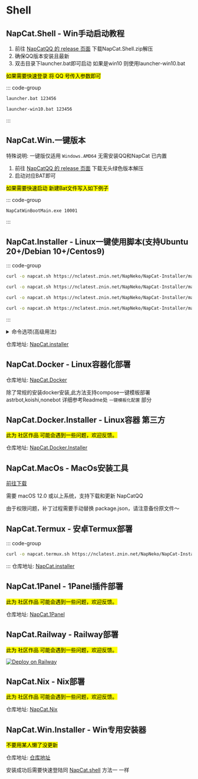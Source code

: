 # Shell

## NapCat.Shell - Win手动启动教程 <Badge type="tip" text="recommend" />

1. 前往 [NapCatQQ 的 release 页面](https://github.com/NapNeko/NapCatQQ/releases) 下载NapCat.Shell.zip解压
2. 确保QQ版本安装且最新
3. 双击目录下launcher.bat即可启动 如果是win10 则使用launcher-win10.bat

<mark>如果需要快速登录 将 QQ 号传入参数即可</mark>

::: code-group
```bash [Windows11.bat]
launcher.bat 123456
```
```bash [Windows10.bat]
launcher-win10.bat 123456
```
:::


## NapCat.Win.一键版本 <Badge type="tip" text="recommend" />
特殊说明: 一键版仅适用 ```Windows.AMD64``` 无需安装QQ和NapCat 已内置

1. 前往 [NapCatQQ 的 release 页面](https://github.com/NapNeko/NapCatQQ/releases) 下载无头绿色版本解压
2. 启动对应BAT即可

<mark>如果需要快速启动 新建Bat文件写入如下例子</mark>

::: code-group
```bash [quick.bat]
NapCatWinBootMain.exe 10001
```
:::

## NapCat.Installer - Linux一键使用脚本(支持Ubuntu 20+/Debian 10+/Centos9) <Badge type="tip" text="recommend" />

::: code-group
```bash [通用安装]
curl -o napcat.sh https://nclatest.znin.net/NapNeko/NapCat-Installer/main/script/install.sh && sudo bash napcat.sh
```
```bash [可视化安装]
curl -o napcat.sh https://nclatest.znin.net/NapNeko/NapCat-Installer/main/script/install.sh && sudo bash napcat.sh --tui
```
```bash [Docker安装]
curl -o napcat.sh https://nclatest.znin.net/NapNeko/NapCat-Installer/main/script/install.sh && sudo bash napcat.sh --docker y --qq "123456789" --mode ws --proxy 1 --confirm
```
```bash [演示代码]
curl -o napcat.sh https://nclatest.znin.net/NapNeko/NapCat-Installer/main/script/install.sh && sudo bash napcat.sh --docker n --cli n --proxy 0 --force
```
:::

<details>
  <summary>命令选项(高级用法)</summary>

  0. --tui: 使用tui可视化交互安装

  1. --docker [y/n]: --docker y 为使用docker安装反之为shell安装

  2. --qq \"123456789\": 传入docker安装时的QQ号

  3. --mode [ws|reverse_ws|reverse_http]: 传入docker安装时的运行模式

  4. --confirm: 传入docker安装时的是否确认执行安装

  5. --proxy [0|1|2|3|4|5|6]: 传入代理, 0为不使用代理, 1为使用内置的第一个,不支持自定义, docker安装可选0-7, shell安装可选0-5

  6. --cli [y/n]: shell安装时是否安装cli

  7. --force: 传入则执行shell强制重装

</details>

仓库地址: [NapCat.installer](https://github.com/NapNeko/NapCat-Installer)

## NapCat.Docker - Linux容器化部署 <Badge type="tip" text="recommend" />

仓库地址: [NapCat.Docker](https://github.com/NapNeko/NapCat-Docker)

除了常规的安装docker安装,此方法支持compose一键模板部署 astrbot,koishi,nonebot 详细参考Readme处 `一键模板化配置` 部分

## NapCat.Docker.Installer - Linux容器 第三方 <Badge type="tip" text="recommend" />
<mark>此为 社区作品 可能会遇到一些问题，欢迎反馈。</mark>

仓库地址: [NapCat.Docker.Installer](https://github.com/Fahaxikiii/napcat-scripts)

## NapCat.MacOs - MacOs安装工具 <Badge type="tip" text="recommend" />

[前往下载](https://github.com/NapNeko/NapCat-Mac-Installer/releases/)

需要 macOS 12.0 或以上系统，支持下载和更新 NapCatQQ

由于权限问题，补丁过程需要手动替换 package.json，请注意备份原文件～

## NapCat.Termux - 安卓Termux部署 <Badge type="tip" text="recommend" />
::: code-group

```bash [Termux]
curl -o napcat.termux.sh https://nclatest.znin.net/NapNeko/NapCat-Installer/main/script/install.termux.sh && bash napcat.termux.sh
```

::: 
仓库地址: [NapCat.installer](https://github.com/NapNeko/NapCat-Installer)

## NapCat.1Panel - 1Panel插件部署 <Badge type="tip" text="community" />

<mark>此为 社区作品 可能会遇到一些问题，欢迎反馈。</mark>

仓库地址: [NapCat.1Panel](https://github.com/Fahaxikiii/napcat-1panel)

## NapCat.Railway - Railway部署 <Badge type="tip" text="community" />

<mark>此为 社区作品 可能会遇到一些问题，欢迎反馈。</mark>

[![Deploy on Railway](https://railway.app/button.svg)](https://railway.app/template/aRUNRZ?referralCode=Ns2Kracy)

## NapCat.Nix - Nix部署 <Badge type="tip" text="community" />

<mark>此为 社区作品 可能会遇到一些问题，欢迎反馈。</mark>

仓库地址: [NapCat.Nix](https://github.com/initialencounter/napcat.nix)

## NapCat.Win.Installer - Win专用安装器 <Badge type="warning" text="dont use" />

<mark>不要用某人懒了没更新</mark>

仓库地址: [仓库地址](https://github.com/NapNeko/NapCat-Win-Installer)

安装成功后需要快速登陆同 [NapCat.shell](#napcatshell---win手动启动教程) 方法一 一样